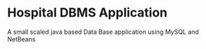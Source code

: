# Hospital DBMS Application
A small scaled java based Data Base application using MySQL and NetBeans 
